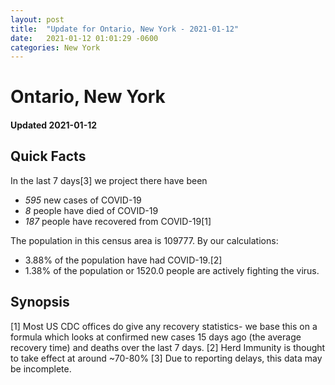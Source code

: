 ```yaml
---
layout: post
title:  "Update for Ontario, New York - 2021-01-12"
date:   2021-01-12 01:01:29 -0600
categories: New York
---
```


# Ontario, New York
#### Updated 2021-01-12

## Quick Facts

In the last 7 days[3] we project there have been
- *595* new cases of COVID-19
- *8* people have died of COVID-19
- *187* people have recovered from COVID-19[1]

The population in this census area is 109777. By our calculations:
- 3.88% of the population have had COVID-19.[2]
- 1.38% of the population or 1520.0 people are actively fighting the virus.

## Synopsis




[1] Most US CDC offices do give any recovery statistics- we base this on a formula which looks at confirmed new cases
15 days ago (the average recovery time) and deaths over the last 7 days.
[2] Herd Immunity is thought to take effect at around ~70-80%
[3] Due to reporting delays, this data may be incomplete. 
    
